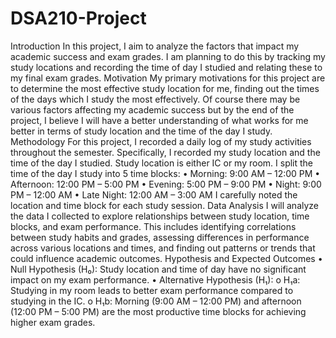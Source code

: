 # DSA210-Project
Introduction
In this project, I aim to analyze the factors that impact my academic success and exam grades. I am planning to do this by tracking my study locations and recording the time of day I studied and relating these to my final exam grades.
Motivation
My primary motivations for this project are to determine the most effective study location for me, finding out the times of the days which I study the most effectively. Of course there may be various factors affecting my academic success but by the end of the project, I believe I will have a better understanding of what works for me better in terms of study location and the time of the day I study.
Methodology
For this project, I recorded a daily log of my study activities throughout the semester. Specifically, I recorded my study location and the time of the day I studied. 
Study location is either IC or my room. 
I split the time of the day I study into 5 time blocks:
•	Morning: 9:00 AM – 12:00 PM
•	Afternoon: 12:00 PM – 5:00 PM
•	Evening: 5:00 PM – 9:00 PM
•	Night: 9:00 PM – 12:00 AM
•	Late Night: 12:00 AM – 3:00 AM
I carefully noted the location and time block for each study session.
Data Analysis
I will analyze the data I collected to explore relationships between study location, time blocks, and exam performance. This includes identifying correlations between study habits and grades, assessing differences in performance across various locations and times, and finding out patterns or trends that could influence academic outcomes.
Hypothesis and Expected Outcomes
•	Null Hypothesis (H₀): Study location and time of day have no significant impact on my exam performance.
•	Alternative Hypothesis (H₁):
o	H₁a: Studying in my room leads to better exam performance compared to studying in the IC.
o	H₁b: Morning (9:00 AM – 12:00 PM) and afternoon (12:00 PM – 5:00 PM) are the most productive time blocks for achieving higher exam grades.


